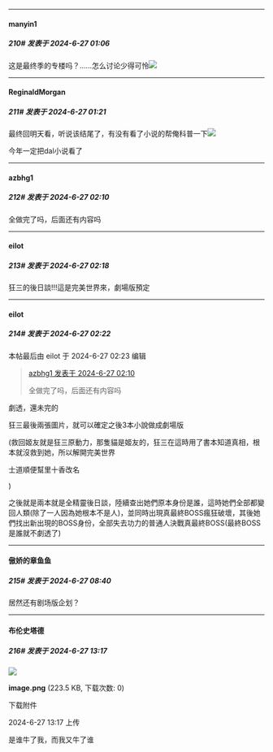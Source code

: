 ﻿
*****

####  manyin1  
##### 210#       发表于 2024-6-27 01:06

这是最终季的专楼吗？……怎么讨论少得可怜<img src="https://static.saraba1st.com/image/smiley/face2017/107.png" referrerpolicy="no-referrer">


*****

####  ReginaldMorgan  
##### 211#       发表于 2024-6-27 01:21

最终回明天看，听说该结尾了，有没有看了小说的帮俺科普一下<img src="https://static.saraba1st.com/image/smiley/face2017/075.png" referrerpolicy="no-referrer">

今年一定把dal小说看了


*****

####  azbhg1  
##### 212#       发表于 2024-6-27 02:10

全做完了吗，后面还有内容吗


*****

####  eilot  
##### 213#       发表于 2024-6-27 02:18

狂三的後日談!!!這是完美世界來，劇場版預定


*****

####  eilot  
##### 214#       发表于 2024-6-27 02:22

 本帖最后由 eilot 于 2024-6-27 02:23 编辑 
<blockquote><a href="httphttps://bbs.saraba1st.com/2b/forum.php?mod=redirect&amp;goto=findpost&amp;pid=65394852&amp;ptid=1991734" target="_blank">azbhg1 发表于 2024-6-27 02:10</a>

全做完了吗，后面还有内容吗</blockquote>
劇透，還未完的

狂三最後兩張圖片，就可以確定之後3本小說做成劇場版

(救回姬友就是狂三原動力，那隻貓是姬友的，狂三在這時用了書本知道真相，根本就沒救到她，所以解開完美世界

士道順便幫里十香改名

)

之後就是兩本就是全精靈後日談，陸續查出她們原本身份是誰，這時她們全部都變回人類(除了一人因為她根本不是人)，並同時出現真最終BOSS瘋狂破壞，其後她們找出新出現的BOSS身份，全部失去功力的普通人決戰真最終BOSS(最終BOSS是誰就不劇透了)


*****

####  傲娇的章鱼鱼  
##### 215#       发表于 2024-6-27 08:40

居然还有剧场版企划？


*****

####  布伦史塔德  
##### 216#       发表于 2024-6-27 13:17

<img src="https://img.saraba1st.com/forum/202406/27/131713b2cnui2qixu2vu15.png" referrerpolicy="no-referrer">

<strong>image.png</strong> (223.5 KB, 下载次数: 0)

下载附件

2024-6-27 13:17 上传

是谁牛了我，而我又牛了谁

